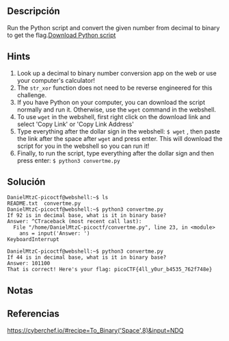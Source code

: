 ## Descripción 
Run the Python script and convert the given number from decimal to binary to get the flag.[Download Python script](https://artifacts.picoctf.net/c/22/convertme.py)
## Hints
1. Look up a decimal to binary number conversion app on the web or use your computer's calculator!
2. The `str_xor` function does not need to be reverse engineered for this challenge.
3. If you have Python on your computer, you can download the script normally and run it. Otherwise, use the `wget` command in the webshell.
4. To use `wget` in the webshell, first right click on the download link and select 'Copy Link' or 'Copy Link Address'
5. Type everything after the dollar sign in the webshell: `$ wget` , then paste the link after the space after `wget` and press enter. This will download the script for you in the webshell so you can run it!
6. Finally, to run the script, type everything after the dollar sign and then press enter: `$ python3 convertme.py`
## Solución
```
DanielMtzC-picoctf@webshell:~$ ls
README.txt  convertme.py
DanielMtzC-picoctf@webshell:~$ python3 convertme.py 
If 92 is in decimal base, what is it in binary base?
Answer: ^CTraceback (most recent call last):
  File "/home/DanielMtzC-picoctf/convertme.py", line 23, in <module>
    ans = input('Answer: ')
KeyboardInterrupt

DanielMtzC-picoctf@webshell:~$ python3 convertme.py 
If 44 is in decimal base, what is it in binary base?
Answer: 101100
That is correct! Here's your flag: picoCTF{4ll_y0ur_b4535_762f748e}
```
## Notas

## Referencias
https://cyberchef.io/#recipe=To_Binary('Space',8)&input=NDQ
